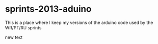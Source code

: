 sprints-2013-aduino
===================

This is a place where I keep my versions of the arduino code used by the WR/PT/RU sprints

new text
